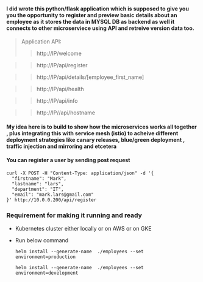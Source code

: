 #### I did wrote this python/flask application which is supposed to give you you the opportunity to register and preview basic details about an employee as it stores the data in MYSQL DB as backend as well it connects to other microserviece using API and retreive version data too. 

> Application API:
>> http://IP/welcome 

>> http://IP/api/register

>> http://IP/api/details/[employee_first_name]

>> http://IP/api/health

>> http://IP/api/info 

>> http://IP//api/hostname 
  
#### My idea here is to build to show how the microservices works all together , plus integrating this with service mesh (istio) to acheive different deployment strategies like canary releases, blue/green deployment , traffic injection and mirroring and etcetera

#### You can register a user by sending post request 
```
curl -X POST -H "Content-Type: application/json" -d '{
  "firstname": "Mark",
  "lastname": "lars",
  "department": "IT",
  "email": "mark.lars@gmail.com"
}' http://10.0.0.200/api/register
```

### Requirement for making it running and ready
- Kubernetes cluster either locally or on AWS or on GKE
- Run below command 
  
  `helm install --generate-name  ./employees --set environment=production`

  `helm install --generate-name  ./employees --set environment=development`
